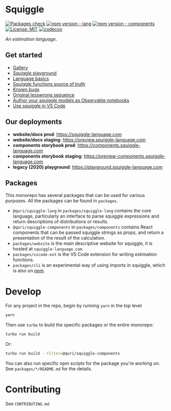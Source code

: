 # Squiggle

[![Packages check](https://github.com/quantified-uncertainty/squiggle/actions/workflows/ci.yml/badge.svg)](https://github.com/quantified-uncertainty/squiggle/actions/workflows/ci.yml)
[![npm version - lang](https://badge.fury.io/js/@quri%2Fsquiggle-lang.svg)](https://www.npmjs.com/package/@quri/squiggle-lang)
[![npm version - components](https://badge.fury.io/js/@quri%2Fsquiggle-components.svg)](https://www.npmjs.com/package/@quri/squiggle-components)
[![License: MIT](https://img.shields.io/badge/License-MIT-yellow.svg)](https://github.com/quantified-uncertainty/squiggle/blob/develop/LICENSE)
[![codecov](https://codecov.io/gh/quantified-uncertainty/squiggle/branch/develop/graph/badge.svg?token=QRLBL5CQ7C)](https://codecov.io/gh/quantified-uncertainty/squiggle)

_An estimation language_.

## Get started

- [Gallery](https://www.squiggle-language.com/docs/Discussions/Gallery)
- [Squiggle playground](https://squiggle-language.com/playground)
- [Language basics](https://www.squiggle-language.com/docs/Guides/Language)
- [Squiggle functions source of truth](https://www.squiggle-language.com/docs/Guides/Functions)
- [Known bugs](https://www.squiggle-language.com/docs/Discussions/Bugs)
- [Original lesswrong sequence](https://www.lesswrong.com/s/rDe8QE5NvXcZYzgZ3)
- [Author your squiggle models as Observable notebooks](https://observablehq.com/@hazelfire/squiggle)
- [Use squiggle in VS Code](https://marketplace.visualstudio.com/items?itemName=QURI.vscode-squiggle)

## Our deployments

- **website/docs prod**: https://squiggle-language.com
- **website/docs staging**: https://preview.squiggle-language.com
- **components storybook prod**: https://components.squiggle-language.com
- **components storybook staging**: https://preview-components.squiggle-language.com
- **legacy (2020) playground**: https://playground.squiggle-language.com

## Packages

This monorepo has several packages that can be used for various purposes. All
the packages can be found in `packages`.

- `@quri/squiggle-lang` in `packages/squiggle-lang` contains the core language, particularly
  an interface to parse squiggle expressions and return descriptions of distributions
  or results.
- `@quri/squiggle-components` in `packages/components` contains React components that
  can be passed squiggle strings as props, and return a presentation of the result
  of the calculation.
- `packages/website` is the main descriptive website for squiggle,
  it is hosted at `squiggle-language.com`.
- `packages/vscode-ext` is the VS Code extension for writing estimation functions.
- `packages/cli` is an experimental way of using imports in squiggle, which is also on [npm](https://www.npmjs.com/package/squiggle-cli-experimental).

# Develop

For any project in the repo, begin by running `yarn` in the top level

```sh
yarn
```

Then use `turbo` to build the specific packages or the entire monorepo:

```sh
turbo run build
```

Or:

```sh
turbo run build --filter=@quri/squiggle-components
```

You can also run specific npm scripts for the package you're working on. See `packages/*/README.md` for the details.

# Contributing

See `CONTRIBUTING.md`.
